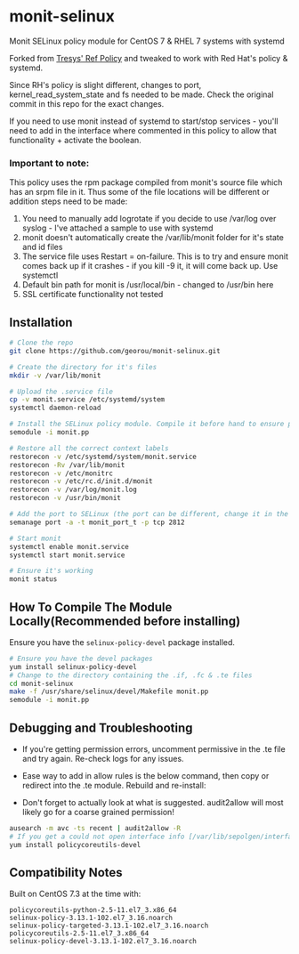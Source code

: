 # monit-selinux
Monit SELinux policy module for CentOS 7 &amp; RHEL 7 systems with systemd

Forked from [Tresys' Ref Policy](https://github.com/TresysTechnology/refpolicy-contrib/blob/aede270ab97e863cbe2b8a1459b8c72ae5786356/monit.te) and tweaked to work with Red Hat's policy & systemd.

Since RH's policy is slight different, changes to port, kernel_read_system_state and fs needed to be made. Check the original commit in this repo for the exact changes.

If you need to use monit instead of systemd to start/stop services - you'll need to add in the interface where commented in this policy to allow that functionality + activate the boolean.


### Important to note:
This policy uses the rpm package compiled from monit's source file which has an srpm file in it. Thus some of the file locations will be different or addition steps need to be made:

1. You need to manually add logrotate if you decide to use /var/log over syslog - I've attached a sample to use with systemd
2. monit doesn't automatically create the /var/lib/monit folder for it's state and id files
3. The service file uses Restart = on-failure. This is to try and ensure monit comes back up if it crashes - if you kill -9 it, it will come back up. Use systemctl
4. Default bin path for monit is /usr/local/bin - changed to /usr/bin here
5. SSL certificate functionality not tested


## Installation
```sh
# Clone the repo
git clone https://github.com/georou/monit-selinux.git

# Create the directory for it's files
mkdir -v /var/lib/monit

# Upload the .service file
cp -v monit.service /etc/systemd/system
systemctl daemon-reload

# Install the SELinux policy module. Compile it before hand to ensure proper compatibility (see below)
semodule -i monit.pp

# Restore all the correct context labels
restorecon -v /etc/systemd/system/monit.service
restorecon -Rv /var/lib/monit
restorecon -v /etc/monitrc
restorecon -v /etc/rc.d/init.d/monit
restorecon -v /var/log/monit.log
restorecon -v /usr/bin/monit

# Add the port to SELinux (the port can be different, change it in the /etc/monitrc conf file)
semanage port -a -t monit_port_t -p tcp 2812

# Start monit
systemctl enable monit.service
systemctl start monit.service

# Ensure it's working
monit status
```

## How To Compile The Module Locally(Recommended before installing)
Ensure you have the `selinux-policy-devel` package installed.
```sh
# Ensure you have the devel packages
yum install selinux-policy-devel
# Change to the directory containing the .if, .fc & .te files
cd monit-selinux
make -f /usr/share/selinux/devel/Makefile monit.pp
semodule -i monit.pp
```

## Debugging and Troubleshooting

* If you're getting permission errors, uncomment permissive in the .te file and try again. Re-check logs for any issues.

* Ease way to add in allow rules is the below command, then copy or redirect into the .te module. Rebuild and re-install:
* Don't forget to actually look at what is suggested. audit2allow will most likely go for a coarse grained permission!

```sh
ausearch -m avc -ts recent | audit2allow -R
# If you get a could not open interface info [/var/lib/sepolgen/interface_info] error, install:
yum install policycoreutils-devel
```


## Compatibility Notes
Built on CentOS 7.3 at the time with:
```
policycoreutils-python-2.5-11.el7_3.x86_64
selinux-policy-3.13.1-102.el7_3.16.noarch
selinux-policy-targeted-3.13.1-102.el7_3.16.noarch
policycoreutils-2.5-11.el7_3.x86_64
selinux-policy-devel-3.13.1-102.el7_3.16.noarch
```